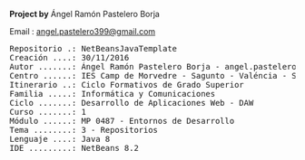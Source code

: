 **Project by** Ángel Ramón Pastelero Borja

Email : angel.pastelero399@gmail.com

<pre>
Repositorio .: NetBeansJavaTemplate
Creación ....: 30/11/2016
Autor .......: Ángel Ramón Pastelero Borja - angel.pastelero399@gmail.com
Centro ......: IES Camp de Morvedre - Sagunto - Valéncia - Spain
Itinerario ..: Ciclo Formativos de Grado Superior
Familia .....: Informática y Comunicaciones
Ciclo .......: Desarrollo de Aplicaciones Web - DAW
Curso .......: 1
Módulo ......: MP 0487 - Entornos de Desarrollo
Tema ........: 3 - Repositorios
Lenguaje ....: Java 8
IDE .........: NetBeans 8.2
</pre>